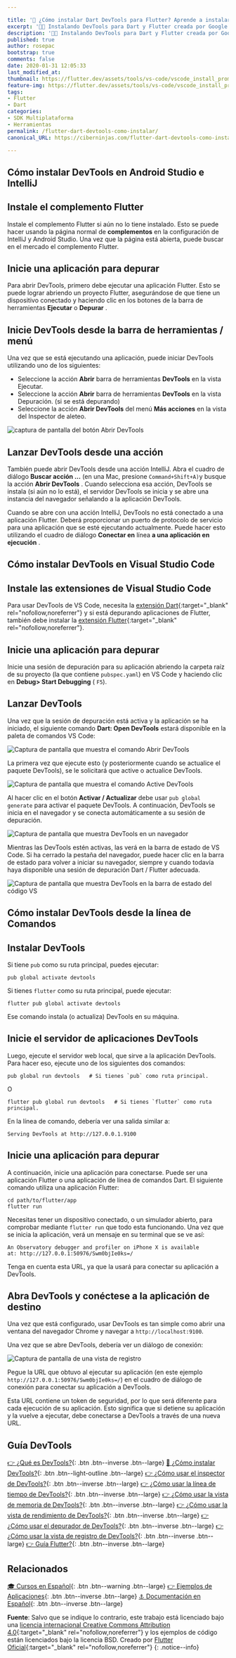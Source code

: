 ```yaml
---

title: '🚀 ¿Cómo instalar Dart DevTools para Flutter? Aprende a instalar la nueva herramienta de desarrollo'
excerpt: '👩‍🚀 Instalando DevTools para Dart y Flutter creada por Google.'
description: '👩‍🚀 Instalando DevTools para Dart y Flutter creada por Google.'
published: true
author: rosepac
bootstrap: true
comments: false
date: 2020-01-31 12:05:33
last_modified_at: 
thumbnail: https://flutter.dev/assets/tools/vs-code/vscode_install_prompt-1394c21ae2249e60eade893fb259aed7b2a64e293919cd33d98cbf2cdbc11272.png
feature-img: https://flutter.dev/assets/tools/vs-code/vscode_install_prompt-1394c21ae2249e60eade893fb259aed7b2a64e293919cd33d98cbf2cdbc11272.png
tags:
- Flutter
- Dart
categories:
- SDK Multiplataforma
- Herramientas
permalink: /flutter-dart-devtools-como-instalar/
canonical_URL: https://ciberninjas.com/flutter-dart-devtools-como-instalar/

---
```


## Cómo instalar DevTools en Android Studio e IntelliJ

## Instale el complemento Flutter

Instale el complemento Flutter si aún no lo tiene instalado. Esto se puede hacer usando la página normal de **complementos** en la configuración de IntelliJ y Android Studio. Una vez que la página está abierta, puede buscar en el mercado el complemento Flutter.

## Inicie una aplicación para depurar

Para abrir DevTools, primero debe ejecutar una aplicación Flutter. Esto se puede lograr abriendo un proyecto Flutter, asegurándose de que tiene un dispositivo conectado y haciendo clic en los botones de la barra de herramientas **Ejecutar** o **Depurar** .

## Inicie DevTools desde la barra de herramientas / menú

Una vez que se está ejecutando una aplicación, puede iniciar DevTools utilizando uno de los siguientes:

- Seleccione la acción **Abrir** barra de herramientas **DevTools** en la vista Ejecutar.
- Seleccione la acción **Abrir** barra de herramientas **DevTools** en la vista Depuración. (si se está depurando)
- Seleccione la acción **Abrir DevTools** del menú **Más acciones** en la vista del Inspector de aleteo.

![captura de pantalla del botón Abrir DevTools](https://flutter.dev/assets/tools/devtools/android_studio_open_devtools-d94a8fb398b655e3383ffd99d1443a9b7e2a76b927d4cb9e7a1602365f2d4eb9.png)

## Lanzar DevTools desde una acción

También puede abrir DevTools desde una acción IntelliJ. Abra el cuadro de diálogo **Buscar acción ...** (en una Mac, presione `Command+Shift+A)`y busque la acción **Abrir DevTools** . Cuando selecciona esa acción, DevTools se instala (si aún no lo está), el servidor DevTools se inicia y se abre una instancia del navegador señalando a la aplicación DevTools.

Cuando se abre con una acción IntelliJ, DevTools no está conectado a una aplicación Flutter. Deberá proporcionar un puerto de protocolo de servicio para una aplicación que se esté ejecutando actualmente. Puede hacer esto utilizando el cuadro de diálogo **Conectar en** línea **a una aplicación en ejecución** .

## Cómo instalar DevTools en Visual Studio Code

## Instale las extensiones de Visual Studio Code

Para usar DevTools de VS Code, necesita la [extensión Dart](https://marketplace.visualstudio.com/items?itemName=Dart-Code.dart-code){:target="_blank" rel="nofollow,noreferrer"} y si está depurando aplicaciones de Flutter, también debe instalar la [extensión Flutter](https://marketplace.visualstudio.com/items?itemName=Dart-Code.flutter){:target="_blank" rel="nofollow,noreferrer"}.

## Inicie una aplicación para depurar

Inicie una sesión de depuración para su aplicación abriendo la carpeta raíz de su proyecto (la que contiene `pubspec.yaml`) en VS Code y haciendo clic en **Debug> Start Debugging** ( `F5`).

## Lanzar DevTools

Una vez que la sesión de depuración está activa y la aplicación se ha iniciado, el siguiente comando **Dart: Open DevTools** estará disponible en la paleta de comandos VS Code:

![Captura de pantalla que muestra el comando Abrir DevTools](https://flutter.dev/assets/tools/vs-code/vscode_command-baa743a198f33f26d351271426290bb08bcb87b94a6db26eb720bcacae985037.png)

La primera vez que ejecute esto (y posteriormente cuando se actualice el paquete DevTools), se le solicitará que active o actualice DevTools.

![Captura de pantalla que muestra el comando Active DevTools](https://flutter.dev/assets/tools/vs-code/vscode_install_prompt-1394c21ae2249e60eade893fb259aed7b2a64e293919cd33d98cbf2cdbc11272.png)

Al hacer clic en el botón **Activar / Actualizar** debe usar `pub global generate` para activar el paquete DevTools. A continuación, DevTools se inicia en el navegador y se conecta automáticamente a su sesión de depuración.

![Captura de pantalla que muestra DevTools en un navegador](https://flutter.dev/assets/tools/vs-code/vscode_show_in_browser-4848ba01b78de1138104589c726b1dd8a845364356b9d50dffdffd36dbf20887.png)

Mientras las DevTools estén activas, las verá en la barra de estado de VS Code. Si ha cerrado la pestaña del navegador, puede hacer clic en la barra de estado para volver a iniciar su navegador, siempre y cuando todavía haya disponible una sesión de depuración Dart / Flutter adecuada.

![Captura de pantalla que muestra DevTools en la barra de estado del código VS](https://flutter.dev/assets/tools/vs-code/vscode_status_bar-0101e66f4b7c66d29756b516cda9446a3d27fc021f4773c44b5c6787087420d4.png)

## Cómo instalar DevTools desde la línea de Comandos

## Instalar DevTools

Si tiene `pub` como su ruta principal, puedes ejecutar:

```
pub global activate devtools
```

Si tienes `flutter` como su ruta principal, puede ejecutar:

```
flutter pub global activate devtools
```

Ese comando instala (o actualiza) DevTools en su máquina.

## Inicie el servidor de aplicaciones DevTools

Luego, ejecute el servidor web local, que sirve a la aplicación DevTools. Para hacer eso, ejecute uno de los siguientes dos comandos:

```
pub global run devtools   # Si tienes `pub` como ruta principal.
```

O

```
flutter pub global run devtools   # Si tienes `flutter` como ruta principal.
```

En la línea de comando, debería ver una salida similar a:

```
Serving DevTools at http://127.0.0.1.9100
```

## Inicie una aplicación para depurar

A continuación, inicie una aplicación para conectarse. Puede ser una aplicación Flutter o una aplicación de línea de comandos Dart. El siguiente comando utiliza una aplicación Flutter:

```
cd path/to/flutter/app
flutter run
```

Necesitas tener un dispositivo conectado, o un simulador abierto, para comprobar mediante `flutter run` que todo esta funcionando. Una vez que se inicia la aplicación, verá un mensaje en su terminal que se ve así:

```
An Observatory debugger and profiler on iPhone X is available
at: http://127.0.0.1:50976/Swm0bjIe0ks=/
```

Tenga en cuenta esta URL, ya que la usará para conectar su aplicación a DevTools.

## Abra DevTools y conéctese a la aplicación de destino

Una vez que está configurado, usar DevTools es tan simple como abrir una ventana del navegador Chrome y navegar a `http://localhost:9100`.

Una vez que se abre DevTools, debería ver un diálogo de conexión:

![Captura de pantalla de una vista de registro](https://flutter.dev/assets/tools/devtools/connect_dialog-9765dd1badb8901096edbcdd7f74997d2b887ef25c43925c6c0ebb7cca987090.png)

Pegue la URL que obtuvo al ejecutar su aplicación (en este ejemplo `http://127.0.0.1:50976/Swm0bjIe0ks=/`) en el cuadro de diálogo de conexión para conectar su aplicación a DevTools.

Esta URL contiene un token de seguridad, por lo que será diferente para cada ejecución de su aplicación. Esto significa que si detiene su aplicación y la vuelve a ejecutar, debe conectarse a DevTools a través de una nueva URL.

## Guía DevTools

[👉 ¿Qué es DevTools?](/flutter-dart-devtools/){: .btn .btn--inverse .btn--large} [📌 ¿Cómo instalar DevTools?](/flutter-dart-devtools-como-instalar/){: .btn .btn--light-outline .btn--large} [👉 ¿Cómo usar el inspector de DevTools?](/flutter-dart-devtools-inspector/){: .btn .btn--inverse .btn--large} [👉 ¿Cómo usar la línea de tiempo de DevTools?](/flutter-dart-devtools-linea-tiempo/){: .btn .btn--inverse .btn--large} [👉 ¿Cómo usar la vista de memoria de DevTools?](/flutter-dart-devtools-vista-memoria/){: .btn .btn--inverse .btn--large} [👉 ¿Cómo usar la vista de rendimiento de DevTools?](/flutter-dart-devtools-vista-rendimiento/){: .btn .btn--inverse .btn--large} [👉 ¿Cómo usar el depurador de DevTools?](/flutter-dart-devtools-depurador/){: .btn .btn--inverse .btn--large} [👉 ¿Cómo usar la vista de registro de DevTools?](/flutter-dart-devtools-vista-registro/){: .btn .btn--inverse .btn--large} [👉 Guía Flutter?](/que-es-flutter-y-por-que-debes-aprenderlo/){: .btn .btn--inverse .btn--large}

## Relacionados

[🎓 Cursos en Español](/cursos-tecnologia/#flutter){: .btn .btn--warning .btn--large} [👉 Ejemplos de Aplicaciones](/flutter-aplicaciones-ejemplos/){: .btn .btn--inverse .btn--large} [⚓ Documentación en Español](https://flutter-es.io/docs/get-started/install){: .btn .btn--inverse .btn--large}

**Fuente**: Salvo que se indique lo contrario, este trabajo está licenciado bajo una [licencia internacional Creative Commons Attribution 4.0](https://creativecommons.org/licenses/by/4.0){:target="_blank" rel="nofollow,noreferrer"} y los ejemplos de código están licenciados bajo la licencia BSD. Creado por [Flutter Oficial](https://flutter.dev/docs/development/tools/devtools){:target="_blank" rel="nofollow,noreferrer"}
{: .notice--info}
